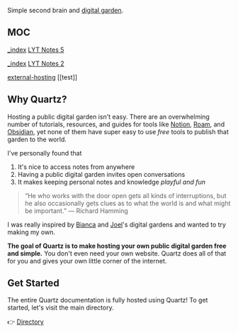 
Simple second brain and [digital garden](https://jzhao.xyz/posts/digital-gardening).
## MOC
[_index](https://lb19940508.github.io/quartz/content/_index.md)
[LYT Notes 5](https://lb19940508.github.io/quartz/content/LYT%20Notes%205.md)

[_index](https://lb19940508.github.io/quartz/content/_index.md)
[LYT Notes 2](https://lb19940508.github.io/quartz/content/LYT%20Notes%202.md)

[external-hosting](content/notes/external-hosting.md)
[[test]]
## Why Quartz?
Hosting a public digital garden isn't easy. There are an overwhelming number of tutorials, resources, and guides for tools like [Notion](https://www.notion.so/), [Roam](https://roamresearch.com/), and [Obsidian](https://obsidian.md/), yet none of them have super easy to use *free* tools to publish that garden to the world.

I've personally found that 
1. It's nice to access notes from anywhere
2. Having a public digital garden invites open conversations
3. It makes keeping personal notes and knowledge *playful and fun*

> “He who works with the door open gets all kinds of interruptions, but he also occasionally gets clues as to what the world is and what might be important.” — Richard Hamming

I was really inspired by [Bianca](https://garden.bianca.digital/) and [Joel](https://joelhooks.com/digital-garden)'s digital gardens and wanted to try making my own.

**The goal of Quartz is to make hosting your own public digital garden free and simple.** You don't even need your own website. Quartz does all of that for you and gives your own little corner of the internet.

## Get Started
The entire Quartz documentation is fully hosted using Quartz! To get started, let's visit the main directory.

👉  [Directory](moc/directory.md)